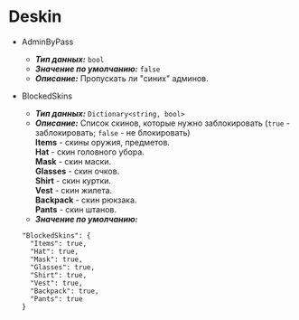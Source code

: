 # Deskin

* AdminByPass
  * __*Тип данных:*__ ```bool```
  * __*Значение по умолчанию:*__ ```false```
  * __*Описание:*__ Пропускать ли "синих" админов.
  
* BlockedSkins
  * __*Тип данных:*__ ```Dictionary<string, bool>```  
  * __*Описание:*__ Список скинов, которые нужно заблокировать (```true``` - заблокировать; ```false``` - не блокировать) <br>
  **Items** - скины оружия, предметов. <br>
  **Hat** - скин головного убора. <br>
  **Mask** - скин маски. <br>
  **Glasses** - скин очков. <br>
  **Shirt** - скин куртки. <br>
  **Vest** - скин жилета. <br>
  **Backpack** - скин рюкзака. <br>
  **Pants** - скин штанов. <br>
  * __*Значение по умолчанию:*__ <br>
  ```
  "BlockedSkins": {
    "Items": true,
    "Hat": true,
    "Mask": true,
    "Glasses": true,
    "Shirt": true,
    "Vest": true,
    "Backpack": true,
    "Pants": true
  }
  ```

